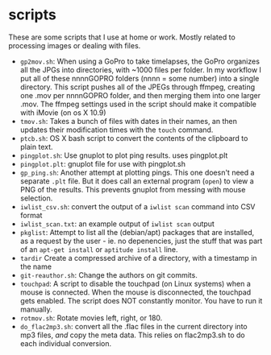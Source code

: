 scripts
=======
These are some scripts that I use at home or work. Mostly related to processing images or dealing with files.

- `gp2mov.sh`: When using a GoPro to take timelapses, the GoPro organizes all 
             the JPGs into directories, with ~1000 files per folder. In my 
             workflow I put all of these nnnnGOPRO folders (nnnn = some number)
             into a single directory. This script pushes all of the JPEGs
             through ffmpeg, creating one .mov per nnnnGOPRO folder, and then
             merging them into one larger .mov. The ffmpeg settings used in
             the script should make it compatible with iMovie (on os X 10.9)
- `tmov.sh`: Takes a bunch of files with dates in their names, an then updates
             their modification times with the `touch` command.
- `ptcb.sh`: OS X bash script to convert the contents of the clipboard to plain text.
- `pingplot.sh`: Use gnuplot to plot ping results. uses pingplot.plt
- `pingplot.plt`: gnuplot file for use with pingplot.sh
- `gp_ping.sh`: Another attempt at plotting pings. This one doesn't need a separate
             `.plt` file. But it does call an external program (`open`) to view a PNG
             of the results. This prevents gnuplot from messing with mouse selection.
- `iwlist_csv.sh`: convert the output of a `iwlist scan` command into CSV format
- `iwlist_scan.txt`: an example output of `iwlist scan` output
- `pkglist`: Attempt to list all the (debian/apt) packages that are installed, as
           a request by the user - ie. no depenencies, just the stuff that was
           part of an `apt-get install` or `aptitude install` line.
- `tardir`   Create a compressed archive of a directory, with a timestamp in the name
- `git-reauthor.sh`: Change the authors on git commits.
- `touchpad`: A script to disable the touchpad (on Linux systems) when a mouse is 
           connected. When the mouse is disconnected, the touchpad gets enabled.
           The script does NOT constantly monitor. You have to run it manually.
- `rotmov.sh`: Rotate movies left, right, or 180.
- `do_flac2mp3.sh`: convert all the .flac files in the current directory into
           mp3 files, *and* copy the meta data. This relies on flac2mp3.sh to
           do each individual conversion.
